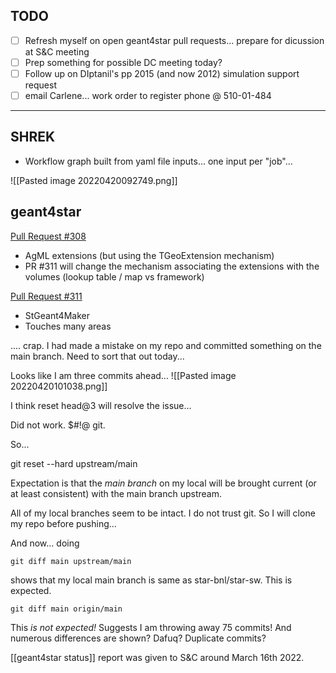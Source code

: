 TODO
---

- [ ] Refresh myself on open geant4star pull requests... prepare for dicussion at S&C meeting
- [ ] Prep something for possible DC meeting today?
- [ ] Follow up on DIptanil's pp 2015 (and now 2012) simulation support request
- [ ] email Carlene... work order to register phone @ 510-01-484

---------------------------------------------------------

SHREK
---

- Workflow graph built from yaml file inputs... one input per "job"...

![[Pasted image 20220420092749.png]]

geant4star
---

[Pull Request #308](https://github.com/star-bnl/star-sw/pull/308)
- AgML extensions (but using the TGeoExtension mechanism)
- PR #311 will change the mechanism associating the extensions with the volumes (lookup table / map vs framework)

[Pull Request #311](https://github.com/star-bnl/star-sw/pull/311)
- StGeant4Maker
- Touches many areas

.... crap.  I had made a mistake on my repo and committed something on the main branch.  Need to sort that out today...

Looks like I am three commits ahead...
![[Pasted image 20220420101038.png]]

I think reset head@3 will resolve the issue...

Did not work.  $#!@ git.

So...

git reset --hard upstream/main

Expectation is that the *main branch* on my local will be brought current (or at least consistent) with the main branch upstream.

All of my local branches seem to be intact.  I do not trust git.  So I will clone my repo before pushing...

And now... doing

`git diff main upstream/main`

shows that my local main branch is same as star-bnl/star-sw.   This is expected.

`git diff main origin/main`

This *is not expected!*  Suggests I am throwing away 75 commits!  And numerous differences are shown?  Dafuq?  Duplicate commits?


[[geant4star status]] report was given to S&C around March 16th 2022.  